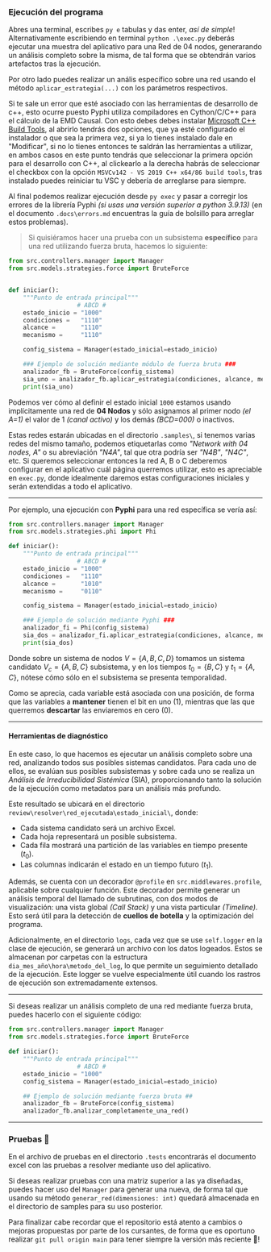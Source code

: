 ### Ejecución del programa

Abres una terminal, escribes `py e` tabulas y das enter, _así de simple_! Alternativamente escribiendo en terminal `python .\exec.py` deberás ejecutar una muestra del aplicativo para una Red de 04 nodos, generarando un análisis completo sobre la misma, de tal forma que se obtendrán varios artefactos tras la ejecución.

Por otro lado puedes realizar un anális específico sobre una red usando el método `aplicar_estrategia(...)` con los parámetros respectivos.

Si te sale un error que esté asociado con las herramientas de desarrollo de c++, esto ocurre puesto Pyphi utiliza compiladores en Cython/C/C++ para el cálculo de la EMD Causal. Con esto debes debes instalar [Microsoft C++ Build Tools](https://visualstudio.microsoft.com/es/visual-cpp-build-tools/), al abrirlo tendrás dos opciones, que ya esté configurado el instalador o que sea la primera vez, si ya lo tienes instalado dale en "Modificar", si no lo tienes entonces te saldrán las herramientas a utilizar, en ambos casos en este punto tendrás que seleccionar la primera opción para el desarrollo con C++, al clickearlo a la derecha habrás de seleccionar el checkbox con la opción `MSVCv142 - VS 2019 C++ x64/86 build tools`, tras instalado puedes reiniciar tu VSC y debería de arreglarse para siempre.

Al final podemos realizar ejecución desde `py exec` y pasar a corregir los errores de la librería Pyphi *(si usas una versión superior a python 3.9.13)* (en el documento `.docs\errors.md` encuentras la guía de bolsillo para arreglar estos problemas).

> Si quisiéramos hacer una prueba con un subsistema **específico** para una red utilizando fuerza bruta, hacemos lo siguiente:

```py
from src.controllers.manager import Manager
from src.models.strategies.force import BruteForce


def iniciar():
    """Punto de entrada principal"""
                   # ABCD #
    estado_inicio = "1000"
    condiciones =   "1110"
    alcance =       "1110"
    mecanismo =     "1110"

    config_sistema = Manager(estado_inicial=estado_inicio)

    ### Ejemplo de solución mediante módulo de fuerza bruta ###
    analizador_fb = BruteForce(config_sistema)
    sia_uno = analizador_fb.aplicar_estrategia(condiciones, alcance, mecanismo)
    print(sia_uno)
```

Podemos ver cómo al definir el estado inicial `1000` estamos usando implícitamente una red de **04 Nodos** y sólo asignamos al primer nodo _(el A=1)_ el valor de 1 _(canal activo)_ y los demás _(BCD=000)_ o inactivos.

Estas redes estarán ubicadas en el directorio `.samples\`, si tenemos varias redes del mismo tamaño, podemos etiquetarlas como *"Network with 04 nodes, A"* o su abreviación *"N4A"*, tal que otra podría ser *"N4B"*, *"N4C"*, etc. Si queremos seleccionar entonces la red A, B o C deberemos configurar en el aplicativo cuál página querremos utilizar, esto es apreciable en `exec.py`, donde idealmente daremos estas configuraciones iniciales y serán extendidas a todo el aplicativo.

---

Por ejemplo, una ejecución con **Pyphi** para una red específica se vería así:

```py
from src.controllers.manager import Manager
from src.models.strategies.phi import Phi

def iniciar():
    """Punto de entrada principal"""
                   # ABCD #
    estado_inicio = "1000"
    condiciones =   "1110"
    alcance =       "1010"
    mecanismo =     "0110"

    config_sistema = Manager(estado_inicial=estado_inicio)

    ### Ejemplo de solución mediante Pyphi ###
    analizador_fi = Phi(config_sistema)
    sia_dos = analizador_fi.aplicar_estrategia(condiciones, alcance, mecanismo)
    print(sia_dos)
```

Donde sobre un sistema de nodos $V=\{A,B,C,D\}$ tomamos un sistema candidato $V_c=\{A,B,C\}$ subsistema, y en los tiempos $t_0=\{B,C\}$ y $t_1=\{A,C\}$, nótese cómo sólo en el subsistema se presenta temporalidad.

Como se aprecia, cada variable está asociada con una posición, de forma que las variables a **mantener** tienen el bit en uno (1), mientras que las que querremos **descartar** las enviaremos en cero (0).

---

#### Herramientas de diagnóstico

En este caso, lo que hacemos es ejecutar un análisis completo sobre una red, analizando todos sus posibles sistemas candidatos. Para cada uno de ellos, se evalúan sus posibles subsistemas y sobre cada uno se realiza un _Análisis de Irreducibilidad Sistémica_ (SIA), proporcionando tanto la solución de la ejecución como metadatos para un análisis más profundo.

Este resultado se ubicará en el directorio `review\resolver\red_ejecutada\estado_inicial\`, donde:
- Cada sistema candidato será un archivo Excel.
- Cada hoja representará un posible subsistema.
- Cada fila mostrará una partición de las variables en tiempo presente $(t_0)$.
- Las columnas indicarán el estado en un tiempo futuro $(t_1)$.

Además, se cuenta con un decorador `@profile` en `src.middlewares.profile`, aplicable sobre cualquier función. Este decorador permite generar un análisis temporal del llamado de subrutinas, con dos modos de visualización: una vista global _(Call Stack)_ y una vista particular _(Timeline)_. Esto será útil para la detección de **cuellos de botella** y la optimización del programa.

Adicionalmente, en el directorio `logs`, cada vez que se use `self.logger` en la clase de ejecución, se generará un archivo con los datos logeados. Estos se almacenan por carpetas con la estructura `dia_mes_año\hora\metodo_del_log`, lo que permite un seguimiento detallado de la ejecución. Este logger se vuelve especialmente útil cuando los rastros de ejecución son extremadamente extensos.

---

Si deseas realizar un análisis completo de una red mediante fuerza bruta, puedes hacerlo con el siguiente código:

```py
from src.controllers.manager import Manager
from src.models.strategies.force import BruteForce

def iniciar():
    """Punto de entrada principal"""
                   # ABCD #
    estado_inicio = "1000"
    config_sistema = Manager(estado_inicial=estado_inicio)

    ## Ejemplo de solución mediante fuerza bruta ##
    analizador_fb = BruteForce(config_sistema)
    analizador_fb.analizar_completamente_una_red()
```

---

### Pruebas 🧪

En el archivo de pruebas en el directorio `.tests` encontrarás el documento excel con las pruebas a resolver mediante uso del aplicativo.

Si deseas realizar pruebas con una matriz superior a las ya diseñadas, puedes hacer uso del `Manager` para generar una nueva, de forma tal que usando su método `generar_red(dimensiones: int)` quedará almacenada en el directorio de samples para su uso posterior.

Para finalizar cabe recordar que el repositorio está atento a cambios o mejoras propuestas por parte de los cursantes, de forma que es oportuno realizar `git pull origin main` para tener siempre la versión más reciente 🫶!
